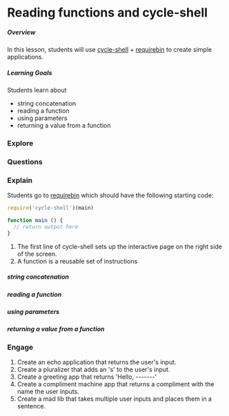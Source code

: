 # Reading functions and cycle-shell

##### Overview
In this lesson, students will use [cycle-shell](gitbook) + [requirebin](http://www.requirebin.com) to create simple applications.

##### Learning Goals
Students learn about
  - string concatenation
  - reading a function
  - using parameters
  - returning a value from a function

### Explore

### Questions

### Explain
Students go to [requirebin](http://requirebin.com/?gist=23f4f40c24828a632b0a) which should have the following starting code:
```js
require('cycle-shell')(main)

function main () {
  // return output here
}
```
1. The first line of cycle-shell sets up the interactive page on the right side of the screen.
2. A function is a reusable set of instructions

##### string concatenation

##### reading a function

##### using parameters

##### returning a value from a function

### Engage

1. Create an echo application that returns the user's input.
2. Create a pluralizer that adds an 's' to the user's input.
3. Create a greeting app that returns 'Hello, -------'
4. Create a compliment machine app that returns a compliment with the name the user inputs.
5. Create a mad lib that takes multiple user inputs and places them in a sentence.
